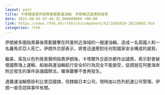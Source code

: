 ```yaml
---
layout: post
title: 卡塔爾譴責伊朗策劃襲擊運油輪　伊朗稱迅速應對威脅
date: 2021-08-03 07:46:32.000000000 +08:00
link: https://news.rthk.hk/rthk/ch/component/k2/1603929-20210803.htm
categories: rthk
---
```


伊朗被多國指責幕後策劃襲擊在阿曼附近海域的一艘運油輪，造成一名英國人和一名羅馬尼亞人死亡。伊朗外交部表示，將會迅速應對任何對國家安全構成的威脅。

繼美、英及以色列發表聲明指責伊朗後，卡塔爾外交部亦都作出譴責，表示對會破壞國際海上運輸、船舶與運油輪航行安全的行為完全不能接受，促請就在阿曼海岸附近發生的事件訴諸國際法，確保襲擊不會再發生。

遇襲運油輪懸掛利比里亞國旗，但隸屬日本公司，現時由以色列航運公司管理。伊朗一直否認與事件有關。

